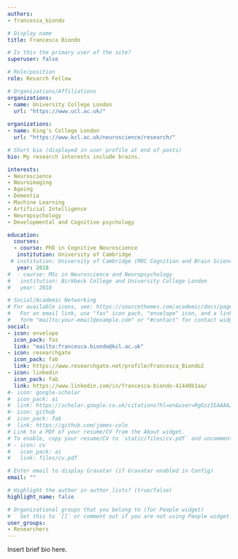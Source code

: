 ```yaml
---
authors:
- francesca_biondo

# Display name
title: Francesca Biondo

# Is this the primary user of the site?
superuser: false

# Role/position
role: Resarch Fellow

# Organizations/Affiliations
organizations:
- name: University College London
  url: "https://www.ucl.ac.uk/"
  
organizations:
- name: King's College London
  url: "https://www.kcl.ac.uk/neuroscience/research/"

# Short bio (displayed in user profile at end of posts)
bio: My research interests include brains.

interests:
- Neuroscience
- Neuroimaging
- Ageing
- Dementia
- Machine Learning
- Artificial Intelligence
- Neuropsychology
- Developmental and Cognitive psychology

education:
  courses:
  - course: PhD in Cognitive Neuroscience
   institution: University of Cambridge
 # institution: University of Cambridge (MRC Cognition and Brain Sciences Unit)
   year: 2018
#  - course: MSc in Neuroscience and Neuropsychology 
#   institution: Birkbeck College and University College London
#   year: 2010

# Social/Academic Networking
# For available icons, see: https://sourcethemes.com/academic/docs/page-builder/#icons
#   For an email link, use "fas" icon pack, "envelope" icon, and a link in the
#   form "mailto:your-email@example.com" or "#contact" for contact widget.
social:
- icon: envelope
  icon_pack: fas
  link: "mailto:francesca.biondo@kcl.ac.uk"
- icon: researchgate
  icon_pack: fab
  link: https://www.researchgate.net/profile/Francesca_Biondo2
- icon: linkedin
  icon_pack: fab
  link: https://www.linkedin.com/in/francesca-biondo-41440b1aa/
#- icon: google-scholar
#  icon_pack: ai
#  link: https://scholar.google.co.uk/citations?hl=en&user=RgGzzIEAAAAJ
#- icon: github
#  icon_pack: fab
#  link: https://github.com/james-cole
# Link to a PDF of your resume/CV from the About widget.
# To enable, copy your resume/CV to `static/files/cv.pdf` and uncomment the lines below.
# - icon: cv
#   icon_pack: ai
#   link: files/cv.pdf

# Enter email to display Gravatar (if Gravatar enabled in Config)
email: ""

# Highlight the author in author lists? (true/false)
highlight_name: false

# Organizational groups that you belong to (for People widget)
#   Set this to `[]` or comment out if you are not using People widget.
user_groups:
- Researchers
---
```


Insert brief bio here.
